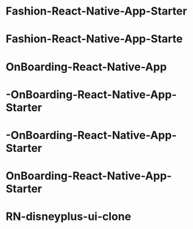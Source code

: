 # Fashion-React-Native-App-Starter
# Fashion-React-Native-App-Starte
# OnBoarding-React-Native-App
# -OnBoarding-React-Native-App-Starter
# -OnBoarding-React-Native-App-Starter
# OnBoarding-React-Native-App-Starter
# RN-disneyplus-ui-clone
